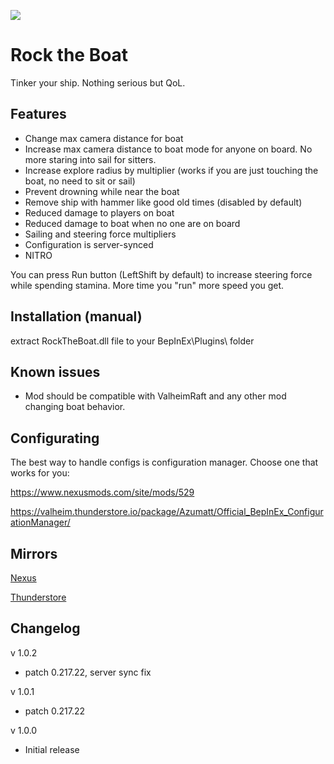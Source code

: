 ![](https://staticdelivery.nexusmods.com/mods/3667/images/headers/2525_1694750230.jpg)

# Rock the Boat
Tinker your ship. Nothing serious but QoL.

## Features
* Change max camera distance for boat
* Increase max camera distance to boat mode for anyone on board. No more staring into sail for sitters.
* Increase explore radius by multiplier (works if you are just touching the boat, no need to sit or sail)
* Prevent drowning while near the boat
* Remove ship with hammer like good old times (disabled by default)
* Reduced damage to players on boat
* Reduced damage to boat when no one are on board
* Sailing and steering force multipliers
* Configuration is server-synced
* NITRO

You can press Run button (LeftShift by default) to increase steering force while spending stamina. More time you "run" more speed you get.

## Installation (manual)
extract RockTheBoat.dll file to your BepInEx\Plugins\ folder

## Known issues
* Mod should be compatible with ValheimRaft and any other mod changing boat behavior.

## Configurating
The best way to handle configs is configuration manager. Choose one that works for you:

https://www.nexusmods.com/site/mods/529

https://valheim.thunderstore.io/package/Azumatt/Official_BepInEx_ConfigurationManager/

## Mirrors

[Nexus](https://www.nexusmods.com/valheim/mods/2525)

[Thunderstore](https://valheim.thunderstore.io/package/shudnal/RockTheBoat/)

## Changelog

v 1.0.2
* patch 0.217.22, server sync fix

v 1.0.1
* patch 0.217.22

v 1.0.0
* Initial release